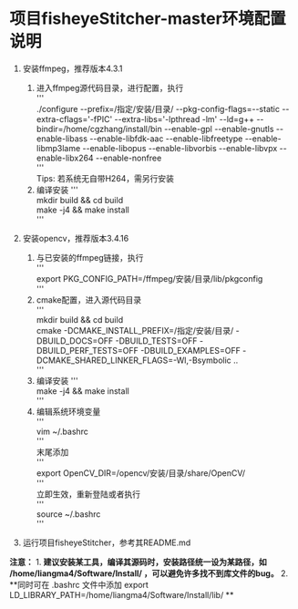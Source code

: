 # 项目fisheyeStitcher-master环境配置说明

1. 安装ffmpeg，推荐版本4.3.1
    1. 进入ffmpeg源代码目录，进行配置，执行<br>
    \'''<br>
    ./configure --prefix=/指定/安装/目录/ --pkg-config-flags=--static --extra-cflags='-fPIC' --extra-libs='-lpthread -lm' --ld=g++ --bindir=/home/cgzhang/install/bin --enable-gpl --enable-gnutls --enable-libass --enable-libfdk-aac --enable-libfreetype --enable-libmp3lame --enable-libopus --enable-libvorbis --enable-libvpx --enable-libx264 --enable-nonfree<br>
    \'''<br>
    Tips: 若系统无自带H264，需另行安装
    2. 编译安装
    \'''<br>
    mkdir build && cd build<br>
    make -j4 && make install<br>
    \'''

2. 安装opencv，推荐版本3.4.16
    1. 与已安装的ffmpeg链接，执行<br>
    \'''<br>
    export PKG_CONFIG_PATH=/ffmpeg/安装/目录/lib/pkgconfig<br>
    \'''<br>
    2. cmake配置，进入源代码目录<br>
    \'''<br>
    mkdir build && cd build<br>
    cmake -DCMAKE_INSTALL_PREFIX=/指定/安装/目录/ -DBUILD_DOCS=OFF -DBUILD_TESTS=OFF -DBUILD_PERF_TESTS=OFF -DBUILD_EXAMPLES=OFF -DCMAKE_SHARED_LINKER_FLAGS=-Wl,-Bsymbolic .. <br>
    \'''
    3. 编译安装
    \'''<br>
    make -j4 && make install<br>
    \'''<br>
    4. 编辑系统环境变量<br>
    \'''<br>
    vim ~/.bashrc<br>
    \'''<br>
    末尾添加<br>
    \'''<br>
    export OpenCV_DIR=/opencv/安装/目录/share/OpenCV/<br>
    \'''<br>
    立即生效，重新登陆或者执行<br>
    \'''<br>
    source ~/.bashrc<br>
    \'''

3. 运行项目fisheyeStitcher，参考其README.md

**注意：**
    1. **建议安装某工具，编译其源码时，安装路径统一设为某路径，如 /home/liangma4/Software/Install/ ，可以避免许多找不到库文件的bug。**
    2. **同时可在 .bashrc 文件中添加 export LD_LIBRARY_PATH=/home/liangma4/Software/Install/lib/ **
